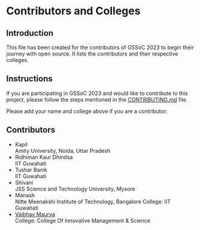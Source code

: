 # Contributors and Colleges

## Introduction

This file has been created for the contributors of GSSoC 2023 to begin their journey with open source. It lists the contributors and their respective colleges.

## Instructions

If you are participating in GSSoC 2023 and would like to contribute to this project, please follow the steps mentioned in the [CONTRIBUTING.md](CONTRIBUTING.md) file.

Please add your name and college above if you are a contributor:

## Contributors

- Kapil \
  Amity University, Noida, Uttar Pradesh
- Ridhiman Kaur Dhindsa \
  IIT Guwahati
- Tushar Banik \
  IIT Guwahati
- Shivani \
  JSS Science and Technology University, Mysore
- Manash \
  Nitte Meenakshi Institute of Technology, Bangalore
  College: IIT Guwahati
- [Vaibhav Maurya](https://github.com/vaibhav-xt) \
  College: College Of Innovative Management & Science
